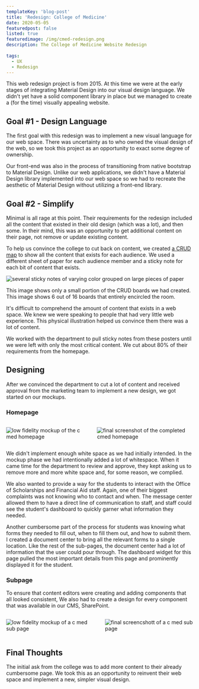 ```yaml
---
templateKey: 'blog-post'
title: 'Redesign: College of Medicine'
date: 2020-05-05
featuredpost: false
listed: true
featuredimage: /img/cmed-redesign.png
description: The College of Medicine Website Redesign
  
tags:
  - UX
  - Redesign
---
```


This web redesign project is from 2015. At this time we were at the early stages of integrating Material Design into our visual design language. We didn't yet have a solid component library in place but we managed to create a (for the time) visually appealing website.

## Goal #1 - Design Language

The first goal with this redesign was to implement a new visual language for our web space. There was uncertainty as to who owned the visual design of the web, so we took this project as an opportunity to exact some degree of ownership. 

Our front-end was also in the process of transitioning from native bootstrap to Material Design. Unlike our web applications, we didn't have a Material Design library implemented into our web space so we had to recreate the aesthetic of Material Design without utilizing a front-end library.

## Goal #2 - Simplify

Minimal is all rage at this point. Their requirements for the redesign included all the content that existed in their old design (which was a lot), and then some. In their mind, this was an opportunity to get additional content on their page, not remove or update existing content.

To help us convince the college to cut back on content, we created [a CRUD map](https://medium.com/agile-adapt/using-crud-for-user-story-composition-1aefd8d90452#:~:text=CRUD%20stands%20for%20Create%2C%20Read,is%20all%20about%20the%20user.) to show all the content that exists for each audience. We used a different sheet of paper for each audience member and a sticky note for each bit of content that exists.

![several sticky notes of varying color grouped on large pieces of paper](/img/cmed-contentmap.jpg)

This image shows only a small portion of the CRUD boards we had created.  This image shows 6 out of 16 boards that entirely encircled the room.

It's difficult to comprehend the amount of content that exists in a web space. We knew we were speaking to people that had very little web experience. This physical illustration helped us convince them there was a lot of content. 

We worked with the department to pull sticky notes from these posters until we were left with only the most critical content. We cut about 80% of their requirements from the homepage.

## Designing

After we convinced the department to cut a lot of content and received approval from the marketing team to implement a new design, we got started on our mockups.


### Homepage

<div class="columns is-mobile widealign">
<div class="column is-6">

![low fidelity mockup of the c med homepage](/img/cmed-mockup-1.png)

</div>
<div class="column is-6">

![final screenshot of the completed cmed homepage](/img/cmedcarousel1.png)

</div>
</div>

We didn't implement enough white space as we had initially intended. In the mockup phase we had intentionally added a lot of whitespace. When it came time for the department to review and approve, they kept asking us to remove more and more white space and, for some reason, we complied.

We also wanted to provide a way for the students to interact with the Office of Scholarships and Financial Aid staff. Again, one of their biggest complaints was not knowing who to contact and when. The message center allowed them to have a direct line of communication to staff, and staff could see the student's dashboard to quickly garner what information they needed.

Another cumbersome part of the process for students was knowing what forms they needed to fill out, when to fill them out, and how to submit them. I created a document center to bring all the relevant forms to a single location. Like the rest of the sub-pages, the document center had a lot of information that the user could pour through. The dashboard widget for this page pulled the most important details from this page and prominently displayed it for the student.

### Subpage

To ensure that content editors were creating and adding components that all looked consistent, We also had to create a design for every component that was available in our CMS, SharePoint.

<div class="columns is-mobile widealign">
<div class="column is-6">

![low fidelity mockup of a c med sub page](/img/cmed-mockup-2.png)

</div>
<div class="column is-6">

![final screencshott of a c med sub page](/img/cmedcarousel3.png)

</div>
</div>

## Final Thoughts

The initial ask from the college was to add more content to their already cumbersome page. We took this as an opportunity to reinvent their web space and implement a new, simpler visual design.